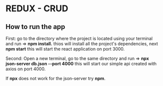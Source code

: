 # REDUX - CRUD

## How to run the app

First: go to the directory where the project is located using your terminal and run => **npm install.**
thios will install all the project's dependencies, next **npm start**
this will start the react application on port 3000.



Second: Open a new terminal, go to the same directory and run => **npx json-server db.json --port 4000**
this will start our simple api created with axios on port 4000.

 If **npx** does not work for the json-server try **npm**.
